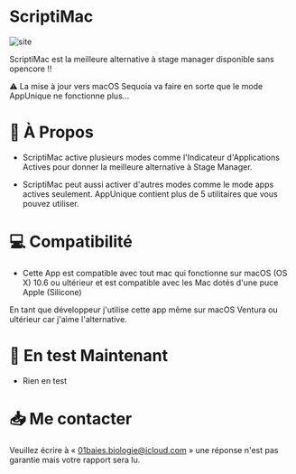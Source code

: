# ScriptiMac

![site](https://github.com/Astuces-iOS/AppUnique/assets/133143751/cb62d532-11c0-4224-8513-bd0bda058bc4)


ScriptiMac est la meilleure alternative à stage manager disponible sans opencore !!

⚠️ La mise à jour vers macOS Sequoia va faire en sorte que le mode AppUnique ne fonctionne plus...

# 📗 À Propos

- ScriptiMac active plusieurs modes comme l'Indicateur d'Applications Actives pour donner la meilleure alternative à Stage Manager.

- ScriptiMac peut aussi activer d'autres modes comme le mode apps actives seulement. AppUnique contient plus de 5 utilitaires que vous pouvez utiliser.

# 💻 Compatibilité 

- Cette App est compatible avec tout mac qui fonctionne sur macOS (OS X) 10.6 ou ultérieur et est compatible avec les Mac dotés d'une puce Apple (Silicone)

En tant que développeur j'utilise cette app même sur macOS Ventura ou ultérieur car j'aime l'alternative.

# 🐛 En test Maintenant 

- Rien en test

# 📥 Me contacter

Veuillez écrire à « 01baies.biologie@icloud.com » une réponse n'est pas garantie mais votre rapport sera lu.



